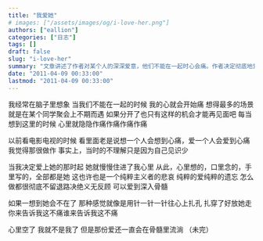 ```yaml
---
title: "我爱她"
# images: ["/assets/images/og/i-love-her.png"]
authors: ["eallion"]
categories: ["日志"]
tags: []
draft: false
slug: "i-love-her"
summary: "文章讲述了作者对某个人的深深爱意，他们不能在一起时心会痛。作者决定彻底地爱她，即使分开也只有偶尔相见的机会。他觉得这种纯粹的爱是悲哀的，但他愿意义无反顾地去爱。如果想到她不在身边，就感觉像被针扎一样痛苦。虽然心里空了，但那份爱仍然流淌在骨髓中。"
date: "2011-04-09 00:33:00"
lastmod: "2011-04-09 00:33:00"
---
```


我经常在脑子里想象
当我们不能在一起的时候
我的心就会开始痛
想得最多的场景就是在某个同学聚会上不期而遇
如果分开了也只有这样的机会才能再见面吧
每当想到这里的时候
心里就隐隐作痛作痛作痛作痛

以前看电影电视的时候
看里面老是说想一个人会想到心痛，爱一个人会爱到心痛
我觉得那很做作
事实上，当时的不理解只是因为自己见识少

当我决定爱上她的那时起
她就慢慢住进了我心里
从此，心里想的，口里念的，手里写的，全部都是她
这也许也是一个纯粹主义者的悲哀
纯粹的爱纯粹的遗忘
怎么做都很彻底不留退路决绝义无反顾
可以爱到深入骨髓

如果一想到她会不在了
那种感觉就像是用针一针一针往心上扎孔
扎穿了好放她走
你来告诉我这不痛谁来告诉我这不痛

心里空了
我就不是我了
但是那份爱还一直会在骨髓里流淌
（未完）
